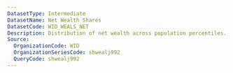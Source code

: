 ```yaml
---
DatasetType: Intermediate
DatasetName: Net Wealth Shares
DatasetCode: WID_WEALS_NET
Description: Distribution of net wealth across population percentiles. Shows the share of total wealth (assets minus liabilities) held by different wealth groups.
Source:
  OrganizationCode: WID
  OrganizationSeriesCode: shwealj992
  QueryCode: shwealj992
---
```

